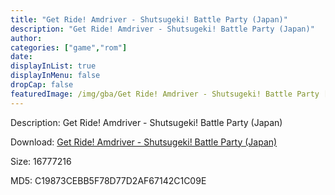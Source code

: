```yaml
---
title: "Get Ride! Amdriver - Shutsugeki! Battle Party (Japan)"
description: "Get Ride! Amdriver - Shutsugeki! Battle Party (Japan)"
author: 
categories: ["game","rom"]
date: 
displayInList: true
displayInMenu: false
dropCap: false
featuredImage: /img/gba/Get Ride! Amdriver - Shutsugeki! Battle Party [Japan].jpg
---
```


Description: Get Ride! Amdriver - Shutsugeki! Battle Party (Japan)

Download: <a style="text-decoration:underline;" href="https://mega.nz/#!WHY0TI6T!RHNTanRkhT5U2kWruIeLZLEl-_I5svchkcfCpLxXn9w" target = "_blank" rel = "nofollow" > Get Ride! Amdriver - Shutsugeki! Battle Party (Japan)</a>

Size: 16777216

MD5: C19873CEBB5F78D77D2AF67142C1C09E

